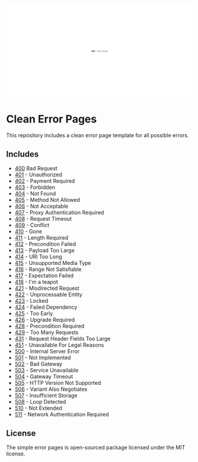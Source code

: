 ![404_not_found_preview](./preview/404_not_found.png)

# Clean Error Pages
This repository includes a clean error page template for all possible errors.

## Includes
- [400]() Bad Request
- [401]() - Unauthorized 
- [402]() - Payment Required 
- [403]() - Forbidden 
- [404]() - Not Found 
- [405]() - Method Not Allowed 
- [406]() - Not Acceptable 
- [407]() - Proxy Authentication Required 
- [408]() - Request Timeout 
- [409]() - Conflict 
- [410]() - Gone
- [411]() - Length Required 
- [412]() - Precondition Failed 
- [413]() - Payload Too Large 
- [414]() - URI Too Long 
- [415]() - Unsupported Media Type 
- [416]() - Range Not Satisfiable 
- [417]() - Expectation Failed 
- [418]() - I\'m a teapot 
- [421]() - Misdirected Request 
- [422]() - Unprocessable Entity 
- [423]() - Locked 
- [424]() - Failed Dependency 
- [425]() - Too Early 
- [426]() - Upgrade Required 
- [428]() - Precondition Required 
- [429]() - Too Many Requests 
- [431]() - Request Header Fields Too Large 
- [451]() - Unavailable For Legal Reasons 
- [500]() - Internal Server Error 
- [501]() - Not Implemented 
- [502]() - Bad Gateway
- [503]() - Service Unavailable 
- [504]() - Gateway Timeout
- [505]() - HTTP Version Not Supported 
- [506]() - Variant Also Negotiates 
- [507]() - Insufficient Storage 
- [508]() - Loop Detected 
- [510]() - Not Extended 
- [511]() - Network Authentication Required

## License
The simple error pages is open-sourced package licensed under the MIT license.
